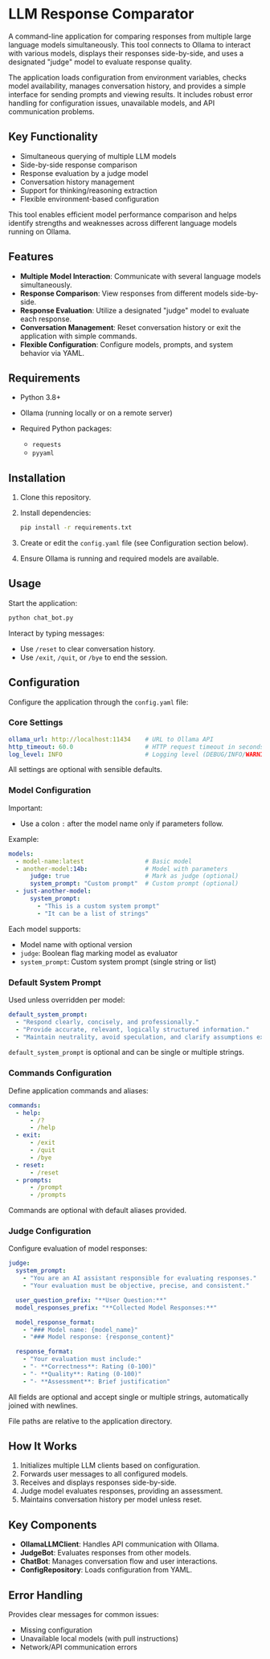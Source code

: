 # LLM Response Comparator

A command-line application for comparing responses from multiple large language models simultaneously. This tool connects to Ollama to interact with various models, displays their responses side-by-side, and uses a designated "judge" model to evaluate response quality.

The application loads configuration from environment variables, checks model availability, manages conversation history, and provides a simple interface for sending prompts and viewing results. It includes robust error handling for configuration issues, unavailable models, and API communication problems.

## Key Functionality

* Simultaneous querying of multiple LLM models
* Side-by-side response comparison
* Response evaluation by a judge model
* Conversation history management
* Support for thinking/reasoning extraction
* Flexible environment-based configuration

This tool enables efficient model performance comparison and helps identify strengths and weaknesses across different language models running on Ollama.

## Features

* **Multiple Model Interaction**: Communicate with several language models simultaneously.
* **Response Comparison**: View responses from different models side-by-side.
* **Response Evaluation**: Utilize a designated "judge" model to evaluate each response.
* **Conversation Management**: Reset conversation history or exit the application with simple commands.
* **Flexible Configuration**: Configure models, prompts, and system behavior via YAML.

## Requirements

* Python 3.8+
* Ollama (running locally or on a remote server)
* Required Python packages:

  * `requests`
  * `pyyaml`

## Installation

1. Clone this repository.

2. Install dependencies:

   ```bash
   pip install -r requirements.txt
   ```

3. Create or edit the `config.yaml` file (see Configuration section below).

4. Ensure Ollama is running and required models are available.

## Usage

Start the application:

```bash
python chat_bot.py
```

Interact by typing messages:

* Use `/reset` to clear conversation history.
* Use `/exit`, `/quit`, or `/bye` to end the session.

## Configuration

Configure the application through the `config.yaml` file:

### Core Settings

```yaml
ollama_url: http://localhost:11434    # URL to Ollama API
http_timeout: 60.0                    # HTTP request timeout in seconds
log_level: INFO                       # Logging level (DEBUG/INFO/WARNING/ERROR/CRITICAL)
```

All settings are optional with sensible defaults.

### Model Configuration

Important:

* Use a colon `:` after the model name only if parameters follow.

Example:

```yaml
models:
  - model-name:latest                 # Basic model
  - another-model:14b:                # Model with parameters
      judge: true                     # Mark as judge (optional)
      system_prompt: "Custom prompt"  # Custom prompt (optional)
  - just-another-model:
      system_prompt:
        - "This is a custom system prompt"
        - "It can be a list of strings"
```

Each model supports:

* Model name with optional version
* `judge`: Boolean flag marking model as evaluator
* `system_prompt`: Custom system prompt (single string or list)

### Default System Prompt

Used unless overridden per model:

```yaml
default_system_prompt:
  - "Respond clearly, concisely, and professionally."
  - "Provide accurate, relevant, logically structured information."
  - "Maintain neutrality, avoid speculation, and clarify assumptions explicitly when needed."
```

`default_system_prompt` is optional and can be single or multiple strings.

### Commands Configuration

Define application commands and aliases:

```yaml
commands:
  - help:
      - /?
      - /help
  - exit:
      - /exit
      - /quit
      - /bye
  - reset:
      - /reset
  - prompts:
      - /prompt
      - /prompts
```

Commands are optional with default aliases provided.

### Judge Configuration

Configure evaluation of model responses:

```yaml
judge:
  system_prompt:
    - "You are an AI assistant responsible for evaluating responses."
    - "Your evaluation must be objective, precise, and consistent."

  user_question_prefix: "**User Question:**"
  model_responses_prefix: "**Collected Model Responses:**"

  model_response_format:
    - "### Model name: {model_name}"
    - "### Model response: {response_content}"

  response_format:
    - "Your evaluation must include:"
    - "- **Correctness**: Rating (0-100)"
    - "- **Quality**: Rating (0-100)"
    - "- **Assessment**: Brief justification"
```

All fields are optional and accept single or multiple strings, automatically joined with newlines.

File paths are relative to the application directory.

## How It Works

1. Initializes multiple LLM clients based on configuration.
2. Forwards user messages to all configured models.
3. Receives and displays responses side-by-side.
4. Judge model evaluates responses, providing an assessment.
5. Maintains conversation history per model unless reset.

## Key Components

* **OllamaLLMClient**: Handles API communication with Ollama.
* **JudgeBot**: Evaluates responses from other models.
* **ChatBot**: Manages conversation flow and user interactions.
* **ConfigRepository**: Loads configuration from YAML.

## Error Handling

Provides clear messages for common issues:

* Missing configuration
* Unavailable local models (with pull instructions)
* Network/API communication errors
